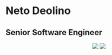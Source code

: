 # Neto Deolino

## Senior Software Engineer

<p align="center">
    <a href="https://www.linkedin.com/in/netodeolino/"><img src="https://img.shields.io/badge/LinkedIn-0077B5?style=for-the-badge&logo=linkedin&logoColor=white" /></a>
    <a href="https://netodeolino.github.io/"><img src="https://img.shields.io/badge/Blog-100000?style=for-the-badge&logo=goodreads&logoColor=white" /></a>
</p>